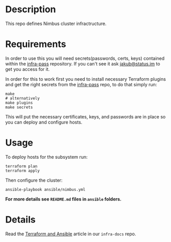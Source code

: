 # Description

This repo defines Nimbus cluster infractructure.

# Requirements

In order to use this you will need secrets(passwords, certs, keys) contained within the [infra-pass](https://github.com/status-im/infra-pass) repository. If you can't see it ask jakub@status.im to get you access for it.

In order for this to work first you need to install necessary Terraform plugins and get the right secrets from the [infra-pass](https://github.com/status-im/infra-pass) repo, to do that simply run:
```
make
# alternatively
make plugins
make secrets
```
This will put the necessary certificates, keys, and passwords are in place so you can deploy and configure hosts.

# Usage

To deploy hosts for the subsystem run:
```
terraform plan
terraform apply
```
Then configure the cluster:
```
ansible-playbook ansible/nimbus.yml
```

__For more details see `README.md` files in `ansible` folders.__

# Details

Read the [Terraform and Ansible](https://github.com/status-im/infra-docs/blob/master/articles/ansible_terraform.md) article in our `infra-docs` repo.

